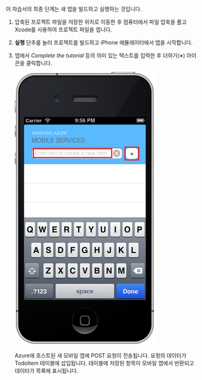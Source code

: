 ﻿


이 자습서의 최종 단계는 새 앱을 빌드하고 실행하는 것입니다.

1. 압축된 프로젝트 파일을 저장한 위치로 이동한 후 컴퓨터에서 파일 압축을 풀고 Xcode를 사용하여 프로젝트 파일을 엽니다.

2. **실행** 단추를 눌러 프로젝트를 빌드하고 iPhone 에뮬레이터에서 앱을 시작합니다.

3. 앱에서 _Complete the tutorial_ 등의 의미 있는 텍스트를 입력한 후 더하기(**+**) 아이콘을 클릭합니다.

   	![](./media/mobile-services-ios-run-app/mobile-quickstart-startup-ios.png)

   	Azure에 호스트된 새 모바일 앱에 POST 요청이 전송됩니다. 요청의 데이터가 TodoItem 테이블에 삽입됩니다. 테이블에 저장된 항목이 모바일 앱에서 반환되고 데이터가 목록에 표시됩니다.

 	</div>

<!--HONumber=49-->